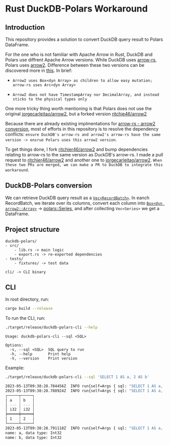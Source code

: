 # Rust DuckDB-Polars Workaround
## Introduction
This repository provides a solution to convert DuckDB query result to Polars DataFrame.

For the one who is not familiar with Apache Arrow in Rust, DuckDB and Polars use diffrent Apache Arrow versions. While DuckDB uses [arrow-rs](https://github.com/apache/arrow-rs), Polars uses [arrow2](https://github.com/jorgecarleitao/arrow2). Difference between these two versions can be discovered more in [this](https://github.com/apache/arrow-rs/issues/1176). In brief: 

- `Arrow2 uses Box<dyn Array> as children to allow easy mutation; arrow-rs uses Arc<dyn Array>`

- `Arrow2 does not have TimestampArray nor DecimalArray, and instead sticks to the physical types only`

One more tricky thing worth mentioning is that Polars does not use the original [jorgecarleitao/arrow2](https://github.com/jorgecarleitao/arrow2), but a forked version [ritchie46/arrow2](https://github.com/ritchie46/arrow2)

Because there are already existing implmentations for [arrow-rs - arrow2 conversion](https://github.com/jorgecarleitao/arrow2/blob/main/src/datatypes/mod.rs), most of efforts in this repository is to resolve the dependency conflicts: `ensure DuckDB's arrow-rs and arrow2's arrow-rs have the same version -> ensrue Polars uses this arrow2 version`.

To get things done, I fork [ritchier46/arrow2](https://github.com/ritchie46/arrow2) and bump dependencies relating to arrow-rs to the same version as DuckDB's arrow-rs. I made a pull request to [ritchier46/arrow2](https://github.com/ritchie46/arrow2/pull/10) and another one to [jorgecarleitao/arrow2](https://github.com/jorgecarleitao/arrow2/pull/1482). `When these two PRs are merged, we can make a PR to DuckDB to integrate this workaround`.

## DuckDB-Polars conversion
We can retrieve DuckDB query result as a [`Vec<RecordBatch>`](https://docs.rs/arrow/latest/arrow/record_batch/struct.RecordBatch.html). In eanch RecordBatch, we iterate over its columns, convert each column into [`Box<dyn arrow2::Array>`](https://docs.rs/arrow2/latest/arrow2/array/trait.Array.html) -> [polars::Series](https://docs.rs/polars/latest/polars/series/struct.Series.html), and after collecting `Vec<Series>` we get a DataFrame.
## Project structure
```
duckdb-polars/
- src/
    - lib.rs -> main logic
    - export.rs -> re-exported dependencies
- tests/
    - fixtures/ -> test data

cli/ -> CLI binary
```

## CLI
In root directory, run:
```bash
cargo build --release
```
To run the CLI, run:
```bash
./target/release/duckdb-polars-cli --help
```

```
Usage: duckdb-polars-cli --sql <SQL>

Options:
  -s, --sql <SQL>  SQL query to run
  -h, --help       Print help
  -V, --version    Print version
```

Example:
```bash
./target/release/duckdb-polars-cli --sql 'SELECT 1 AS a, 2 AS b'  
```
```bash
2023-05-13T09:38:28.784456Z  INFO run{self=Args { sql: "SELECT 1 AS a, 2 AS b" }}: duckdb_polars_cli: Running query: SELECT 1 AS a, 2 AS b
2023-05-13T09:38:28.788924Z  INFO run{self=Args { sql: "SELECT 1 AS a, 2 AS b" }}: duckdb_polars_cli: Output df: shape: (1, 2)
┌─────┬─────┐
│ a   ┆ b   │
│ --- ┆ --- │
│ i32 ┆ i32 │
╞═════╪═════╡
│ 1   ┆ 2   │
└─────┴─────┘
2023-05-13T09:38:28.791118Z  INFO run{self=Args { sql: "SELECT 1 AS a, 2 AS b" }}: duckdb_polars_cli: df schema: Schema:
name: a, data type: Int32
name: b, data type: Int32
```